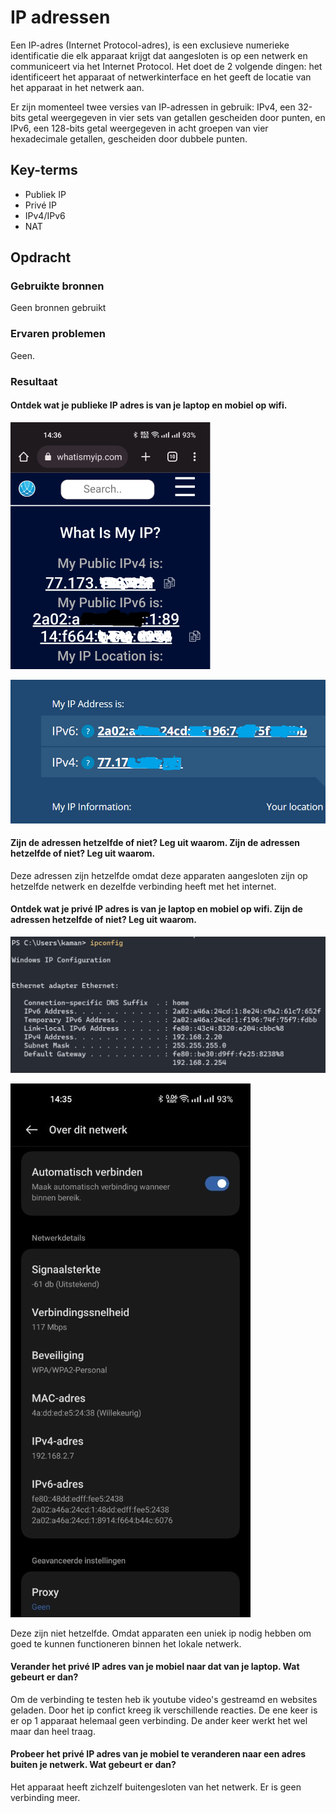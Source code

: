 # IP adressen
Een IP-adres (Internet Protocol-adres), is een exclusieve numerieke identificatie die elk apparaat krijgt dat aangesloten is op een netwerk en communiceert via het Internet Protocol. Het doet de 2 volgende dingen: het identificeert het apparaat of netwerkinterface en het geeft de locatie van het apparaat in het netwerk aan. 

Er zijn momenteel twee versies van IP-adressen in gebruik: IPv4, een 32-bits getal weergegeven in vier sets van getallen gescheiden door punten, en IPv6, een 128-bits getal weergegeven in acht groepen van vier hexadecimale getallen, gescheiden door dubbele punten.

## Key-terms
- Publiek IP
- Privé IP
- IPv4/IPv6
- NAT


## Opdracht
### Gebruikte bronnen
Geen bronnen gebruikt

### Ervaren problemen
Geen.

### Resultaat
#### Ontdek wat je publieke IP adres is van je laptop en mobiel op wifi.

![Image](https://github.com/techgrounds/techgrounds-kaman/blob/main/00_includes/NWT-05_screen03.PNG)

![Image](https://github.com/techgrounds/techgrounds-kaman/blob/main/00_includes/NWT-05_screen06.PNG)

#### Zijn de adressen hetzelfde of niet? Leg uit waarom. Zijn de adressen hetzelfde of niet? Leg uit waarom.

Deze adressen zijn hetzelfde omdat deze apparaten aangesloten zijn op hetzelfde netwerk en dezelfde verbinding heeft met het internet.


#### Ontdek wat je privé IP adres is van je laptop en mobiel op wifi. Zijn de adressen hetzelfde of niet? Leg uit waarom.
![Image](https://github.com/techgrounds/techgrounds-kaman/blob/main/00_includes/NWT-05_screen01.PNG)

![Image](https://github.com/techgrounds/techgrounds-kaman/blob/main/00_includes/NWT-05_screen02.jpg)

Deze zijn niet hetzelfde. Omdat apparaten een uniek ip nodig hebben om goed te kunnen functioneren binnen het lokale netwerk.

#### Verander het privé IP adres van je mobiel naar dat van je laptop. Wat gebeurt er dan?

Om de verbinding te testen heb ik youtube video's gestreamd en websites geladen. Door het ip confict kreeg ik verschillende reacties. 
De ene keer is er op 1 apparaat helemaal geen verbinding. De ander keer werkt het wel maar dan heel traag.

#### Probeer het privé IP adres van je mobiel te veranderen naar een adres buiten je netwerk. Wat gebeurt er dan?

Het apparaat heeft zichzelf buitengesloten van het netwerk. Er is geen verbinding meer.
